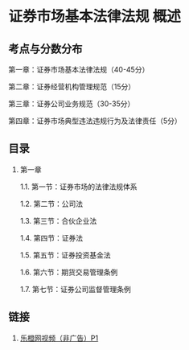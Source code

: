# 证券市场基本法律法规 概述

## 考点与分数分布
第一章：证券市场基本法律法规（40-45分）

第二章：证券经营机构管理规范（15分）

第三章：证券公司业务规范（30-35分）

第四章：证券市场典型违法违规行为及法律责任（5分）


## 目录

1. 第一章

    1.1. 第一节：证券市场的法律法规体系

    1.2. 第二节：公司法

    1.3. 第三节：合伙企业法

    1.4. 第四节：证券法

    1.5. 第五节：证券投资基金法

    1.6. 第六节：期货交易管理条例

    1.7. 第七节：证券公司监督管理条例

## 链接
1. [乐橙网视频（非广告）P1](https://www.bilibili.com/video/BV1Nb411G7oB?p=1)